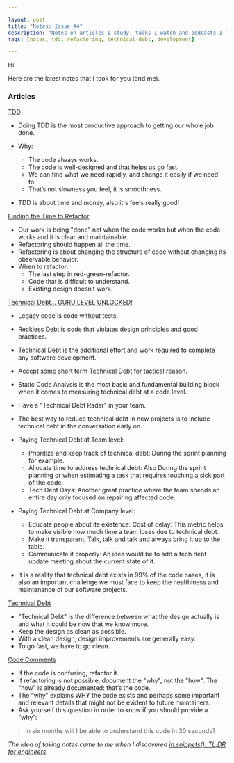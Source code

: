 ```yaml
---

layout: post
title: "Notes: Issue #4"
description: "Notes on articles I study, talks I watch and podcasts I listen."
tags: [notes, tdd, refactoring, technical-debt, development]

---
```


Hi!

Here are the latest notes that I took for you (and me). 

### Articles

[TDD](https://ronjeffries.com/articles/019-01ff/tdd-one-word/)

* Doing TDD is the most productive approach to getting our whole job done.
* Why:
  * The code always works.
  * The code is well-designed and that helps us go fast.
  * We can find what we need rapidly, and change it easily if we need to.
  * That’s not slowness you feel, it is smoothness.

* TDD is about time and money, also it's feels really good!

[Finding the Time to Refactor](https://thoughtbot.com/blog/finding-the-time-to-refactor)

* Our work is being "done" not when the code works but when the code works and it is clear and maintainable.
* Refactoring should happen all the time.
* Refactoring is about changing the structure of code without changing its observable behavior.
* When to refactor:
  * The last step in red-green-refactor.
  * Code that is difficult to understand.
  * Existing design doesn’t work.

[Technical Debt... GURU LEVEL UNLOCKED!](https://fernandocejas.com/2019/06/13/technical-debt-guru-level-unlocked/)

* Legacy code is code without tests.
* Reckless Debt is code that violates design principles and good practices.
* Technical Debt is the additional effort and work required to complete any software development.
* Accept some short term Technical Debt for tactical reason.
* Static Code Analysis is the most basic and fundamental building block when it comes to measuring technical debt at a code level.
* Have a "Technical Debt Radar" in your team.
* The best way to reduce technical debt in new projects is to include technical debt in the conversation early on.
* Paying Technical Debt at Team level:
  * Prioritize and keep track of technical debt: During the sprint planning for example.
  * Allocate time to address technical debt: Also During the sprint planning or when estimating a task that requires touching a sick part of the code.
  * Tech Debt Days: Another great practice where the team spends an entire day only focused on repairing affected code.

* Paying Technical Debt at Company level:
  * Educate people about its existence: Cost of delay: This metric helps to make visible how much time a team loses due to technical debt.
  * Make it transparent: Talk, talk and talk and always bring it up to the table.
  * Communicate it properly: An idea would be to add a tech debt update meeting about the current state of it.

* It is a reality that technical debt exists in 99% of the code bases, it is also an important challenge we must face to keep the healthiness and maintenance of our software projects.

[Technical Debt](https://ronjeffries.com/articles/019-01ff/tech-debt-from-twitter/)

* "Technical Debt" is the difference between what the design actually is and what it could be now that we know more.
* Keep the design as clean as possible.
* With a clean design, design improvements are generally easy.
* To go fast, we have to go clean.

[Code Comments](https://www.donnfelker.com/code-comments/)

* If the code is confusing, refactor it.
* If refactoring is not possible, document the "why", not the "how". The “how” is already documented: that’s the code.
* The “why” explains WHY the code exists and perhaps some important and relevant details that might not be evident to future maintainers.
* Ask yourself this question in order to know if you should provide a “why”:
> In six months will I be able to understand this code in 30 seconds?


_The idea of ​​taking notes came to me when I discovered [in.snippets(): TL;DR for engineers](https://insnippets.appsmith.com/)._